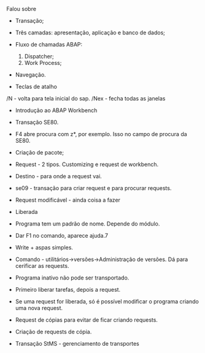 Falou sobre 

- Transação;

- Três camadas: apresentação, aplicação e banco de dados;

- Fluxo de chamadas ABAP:
	1. Dispatcher;
	2. Work Process;
	
- Navegação.

- Teclas de atalho 

/N - volta para tela inicial do sap. 
/Nex - fecha todas as janelas


- Introdução ao ABAP Workbench

- Transação SE80.

- F4 abre procura com z*, por exemplo. Isso no campo de procura da SE80.

- Criação de pacote;

- Request - 2 tipos. Customizing e request de workbench.
 - Destino -  para onde a request vai.
 
 - se09 - transação para criar request e para procurar requests.
 
 - Request modificável - ainda coisa a fazer
 - Liberada
 
 - Programa tem um padrão de nome. Depende do módulo.
 
 - Dar F1 no comando, aparece ajuda.7
 
 - Write + aspas simples. 
 
 - Comando - utilitários->versões->Administração de versões. Dá para cerificar as requests.
 
 - Programa inativo não pode ser transportado. 
 
 - Primeiro liberar tarefas, depois a request. 
 
 - Se uma request for liberada, só é possível modificar o programa criando uma nova request. 
 
 - Request de cópias para evitar de ficar criando requests. 
 
 - Criação de requests de cópia.
 
 - Transação StMS - gerenciamento de transportes
 
 
 
 







